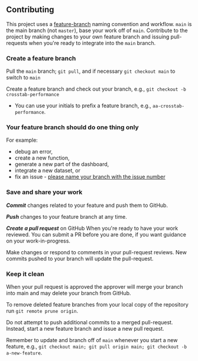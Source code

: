 ## Contributing

This project uses a [feature-branch](https://deepsource.io/blog/git-branch-naming-conventions/) naming convention and workflow. `main` is the main branch (not `master`), base your work off of `main`. Contribute to the project by making changes to your own feature branch and issuing pull-requests when you're ready to integrate into the `main` branch.

### Create a feature branch

Pull the `main` branch; `git pull`, and if necessary `git checkout main` to switch to `main`

Create a feature branch and check out your branch, e.g., `git checkout -b crosstab-performance`
  * You can use your initials to prefix a feature branch, e.g.,
  `aa-crosstab-performance`.

### Your feature branch should do one thing only

For example: 

  * debug an error,
  * create a new function,
  * generate a new part of the dashboard, 
  * integrate a new dataset, or
  * fix an issue - [please name your branch with the issue number](https://deepsource.io/blog/git-branch-naming-conventions/)

### Save and share your work

***Commit*** changes related to your feature and push them to GitHub. 

***Push*** changes to your feature branch at any time.

***Create a pull request*** on GitHub When you're ready to have your work reviewed. You can submit a PR before you are done, if you want guidance on your work-in-progress.

Make changes or respond to comments in your pull-request reviews. New commits pushed to your branch will update the pull-request. 

### Keep it clean

When your pull request is approved the approver will merge your branch into main and may delete your branch from GitHub.

To remove deleted feature branches from your local copy of the repository run `git remote prune origin`.

Do not attempt to push additional commits to a merged pull-request. Instead, start a new feature branch and issue a new pull request.

Remember to update and branch off of `main` whenever you start a new feature, e.g., `git checkout main; git pull origin main; git checkout -b a-new-feature`.
